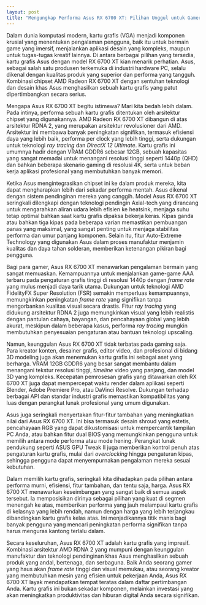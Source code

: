 ```yaml
---
layout: post
title: "Mengungkap Performa Asus RX 6700 XT: Pilihan Unggul untuk Gamer dan Kreator"
---
```


Dalam dunia komputasi modern, kartu grafis (VGA) menjadi komponen krusial yang menentukan pengalaman pengguna, baik itu untuk bermain game yang imersif, menjalankan aplikasi desain yang kompleks, maupun untuk tugas-tugas kreatif lainnya. Di antara berbagai pilihan yang tersedia, kartu grafis Asus dengan model RX 6700 XT kian menarik perhatian. Asus, sebagai salah satu produsen terkemuka di industri hardware PC, selalu dikenal dengan kualitas produk yang superior dan performa yang tangguh. Kombinasi chipset AMD Radeon RX 6700 XT dengan sentuhan teknologi dan desain khas Asus menghasilkan sebuah kartu grafis yang patut dipertimbangkan secara serius.

Mengapa Asus RX 6700 XT begitu istimewa? Mari kita bedah lebih dalam. Pada intinya, performa sebuah kartu grafis ditentukan oleh arsitektur chipset yang digunakannya. AMD Radeon RX 6700 XT dibangun di atas arsitektur RDNA 2, yang merupakan arsitektur revolusioner dari AMD. Arsitektur ini membawa banyak peningkatan signifikan, termasuk efisiensi daya yang lebih baik, performa per clock yang lebih tinggi, serta dukungan untuk teknologi *ray tracing* dan *DirectX 12 Ultimate*. Kartu grafis ini umumnya hadir dengan VRAM GDDR6 sebesar 12GB, sebuah kapasitas yang sangat memadai untuk menangani resolusi tinggi seperti 1440p (QHD) dan bahkan beberapa skenario gaming di resolusi 4K, serta untuk beban kerja aplikasi profesional yang membutuhkan banyak memori.

Ketika Asus mengintegrasikan chipset ini ke dalam produk mereka, kita dapat mengharapkan lebih dari sekadar performa mentah. Asus dikenal dengan sistem pendinginan mereka yang canggih. Model Asus RX 6700 XT seringkali dilengkapi dengan teknologi pendingin Axial-tech yang dirancang untuk mengarahkan aliran udara lebih efisien ke heatsink, menjaga suhu tetap optimal bahkan saat kartu grafis dipaksa bekerja keras. Kipas ganda atau bahkan tiga kipas pada beberapa varian memastikan pembuangan panas yang maksimal, yang sangat penting untuk menjaga stabilitas performa dan umur panjang komponen. Selain itu, fitur Auto-Extreme Technology yang digunakan Asus dalam proses manufaktur menjamin kualitas dan daya tahan solderan, memberikan ketenangan pikiran bagi pengguna.

Bagi para gamer, Asus RX 6700 XT menawarkan pengalaman bermain yang sangat memuaskan. Kemampuannya untuk menjalankan game-game AAA terbaru pada pengaturan grafis tinggi di resolusi 1440p dengan *frame rate* yang mulus menjadi daya tarik utama. Dukungan untuk teknologi AMD FidelityFX Super Resolution (FSR) semakin memperluas kemampuannya, memungkinkan peningkatan *frame rate* yang signifikan tanpa mengorbankan kualitas visual secara drastis. Fitur *ray tracing* yang didukung arsitektur RDNA 2 juga memungkinkan visual yang lebih realistis dengan pantulan cahaya, bayangan, dan pencahayaan global yang lebih akurat, meskipun dalam beberapa kasus, performa *ray tracing* mungkin membutuhkan penyesuaian pengaturan atau bantuan teknologi upscaling.

Namun, keunggulan Asus RX 6700 XT tidak terbatas pada gaming saja. Para kreator konten, desainer grafis, editor video, dan profesional di bidang 3D modeling juga akan menemukan kartu grafis ini sebagai aset yang berharga. VRAM 12GB GDDR6 yang besar sangat membantu dalam menangani tekstur resolusi tinggi, *timeline* video yang panjang, dan model 3D yang kompleks. Kecepatan pemrosesan grafis yang ditawarkan oleh RX 6700 XT juga dapat mempercepat waktu render dalam aplikasi seperti Blender, Adobe Premiere Pro, atau DaVinci Resolve. Dukungan terhadap berbagai API dan standar industri grafis memastikan kompatibilitas yang luas dengan perangkat lunak profesional yang umum digunakan.

Asus juga seringkali menyertakan fitur-fitur tambahan yang meningkatkan nilai dari Asus RX 6700 XT. Ini bisa termasuk desain shroud yang estetis, pencahayaan RGB yang dapat dikustomisasi untuk mempercantik tampilan PC Anda, atau bahkan fitur dual BIOS yang memungkinkan pengguna untuk memilih antara mode performa atau mode hening. Perangkat lunak pendukung seperti ASUS GPU Tweak II juga memberikan kontrol penuh atas pengaturan kartu grafis, mulai dari *overclocking* hingga pengaturan kipas, sehingga pengguna dapat menyempurnakan pengalaman mereka sesuai kebutuhan.

Dalam memilih kartu grafis, seringkali kita dihadapkan pada pilihan antara performa murni, efisiensi, fitur tambahan, dan tentu saja, harga. Asus RX 6700 XT menawarkan keseimbangan yang sangat baik di semua aspek tersebut. Ia memposisikan dirinya sebagai pilihan yang kuat di segmen menengah ke atas, memberikan performa yang jauh melampaui kartu grafis di kelasnya yang lebih rendah, namun dengan harga yang lebih terjangkau dibandingkan kartu grafis kelas atas. Ini menjadikannya titik manis bagi banyak pengguna yang mencari peningkatan performa signifikan tanpa harus menguras kantong terlalu dalam.

Secara keseluruhan, Asus RX 6700 XT adalah kartu grafis yang impresif. Kombinasi arsitektur AMD RDNA 2 yang mumpuni dengan keunggulan manufaktur dan teknologi pendinginan khas Asus menghasilkan sebuah produk yang andal, bertenaga, dan serbaguna. Baik Anda seorang gamer yang haus akan *frame rate* tinggi dan visual memukau, atau seorang kreator yang membutuhkan mesin yang efisien untuk pekerjaan Anda, Asus RX 6700 XT layak mendapatkan tempat teratas dalam daftar pertimbangan Anda. Kartu grafis ini bukan sekadar komponen, melainkan investasi yang akan meningkatkan produktivitas dan hiburan digital Anda secara signifikan.

